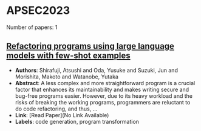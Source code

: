 # APSEC2023

Number of papers: 1

## [Refactoring programs using large language models with few-shot examples](paper_1.md)
- **Authors**: Shirafuji, Atsushi and Oda, Yusuke and Suzuki, Jun and Morishita, Makoto and Watanobe, Yutaka
- **Abstract**: A less complex and more straightforward program is a crucial factor that enhances its maintainability and makes writing secure and bug-free programs easier. However, due to its heavy workload and the risks of breaking the working programs, programmers are reluctant to do code refactoring, and thus, ...
- **Link**: [Read Paper](No Link Available)
- **Labels**: code generation, program transformation

